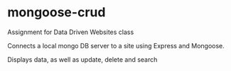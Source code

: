 # mongoose-crud
Assignment for Data Driven Websites class

Connects a local mongo DB server to a site using Express and Mongoose.

Displays data, as well as update, delete and search